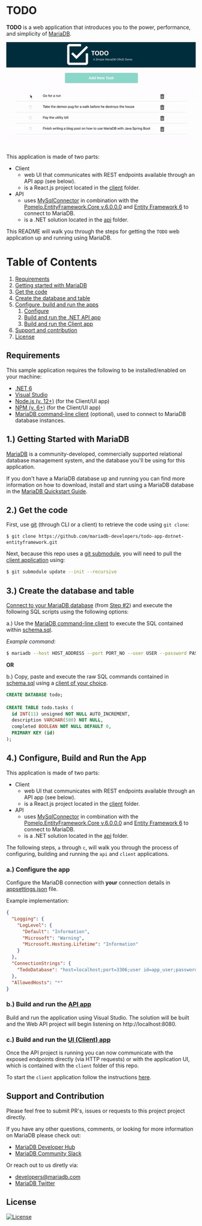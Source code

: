# TODO

**TODO** is a web application that introduces you to the power, performance, and simplicity of [MariaDB](https://mariadb.com/products/).

<p align="center" spacing="10">
    <kbd>
        <img src="media/demo.gif" />
    </kbd>
</p>

This application is made of two parts:

* Client
    - web UI that communicates with REST endpoints available through an API app (see below).
    - is a React.js project located in the [client](src/client) folder.
* API
    - uses [MySqlConnector](https://github.com/mysql-net/MySqlConnector) in combination with the [Pomelo.EntityFramework.Core v.6.0.0.0](https://github.com/PomeloFoundation/Pomelo.EntityFrameworkCore.MySql) and [Entity Framework 6](https://docs.microsoft.com/en-us/ef/) to connect to MariaDB.
    - is a .NET solution located in the [api](src/api) folder.

This README will walk you through the steps for getting the `TODO` web application up and running using MariaDB.

# Table of Contents
1. [Requirements](#requirements)
2. [Getting started with MariaDB](#mariadb)
3. [Get the code](#code)
4. [Create the database and table](#schema)
5. [Configure, build and run the apps](#app)
    1. [Configure](#configure-api-app)
    2. [Build and run the .NET API app](#build-run-api)
    3. [Build and run the Client app](#build-run-client)
6. [Support and contribution](#support-contribution)
7. [License](#license)

## Requirements <a name="requirements"></a>

This sample application requires the following to be installed/enabled on your machine:

* [.NET 6](https://dotnet.microsoft.com/en-us/download/dotnet/6.0)
* [Visual Studio](https://visualstudio.microsoft.com/vs/)
* [Node.js (v. 12+)](https://nodejs.org/docs/latest-v12.x/api/index.html) (for the Client/UI app)
* [NPM (v. 6+)](https://docs.npmjs.com/) (for the Client/UI app)
* [MariaDB command-line client](https://mariadb.com/products/skysql/docs/clients/mariadb-clients/mariadb-client/) (optional), used to connect to MariaDB database instances.

## 1.) Getting Started with MariaDB <a name="mariadb"></a>

[MariaDB](https://mariadb.com) is a community-developed, commercially supported relational database management system, and the database you'll be using for this application.

If you don't have a MariaDB database up and running you can find more information on how to download, install and start using a MariaDB database in the [MariaDB Quickstart Guide](https://github.com/mariadb-developers/mariadb-getting-started).

## 2.) Get the code <a name="code"></a>

First, use [git](git-scm.org) (through CLI or a client) to retrieve the code using `git clone`:

```
$ git clone https://github.com/mariadb-developers/todo-app-dotnet-entityframework.git
```

Next, because this repo uses a [git submodule](https://git-scm.com/book/en/v2/Git-Tools-Submodules), you will need to pull the [client application](https://github.com/mariadb-developers/todo-app-client) using:

```bash
$ git submodule update --init --recursive
```

## 3.) Create the database and table <a name="schema"></a>

[Connect to your MariaDB database](https://mariadb.com/products/skysql/docs/clients/) (from [Step #2](#mariadb)) and execute the following SQL scripts using the following options:

a.) Use the [MariaDB command-line client](https://mariadb.com/products/skysql/docs/clients/mariadb-clients/mariadb-client/) to execute the SQL contained within [schema.sql](schema.sql).

_Example command:_
```bash
$ mariadb --host HOST_ADDRESS --port PORT_NO --user USER --password PASSWORD < schema.sql
```

**OR**

b.) Copy, paste and execute the raw SQL commands contained in [schema.sql](schema.sql) using a [client of your choice](https://mariadb.com/products/skysql/docs/clients/).

```sql
CREATE DATABASE todo;

CREATE TABLE todo.tasks (
  id INT(11) unsigned NOT NULL AUTO_INCREMENT,
  description VARCHAR(500) NOT NULL,
  completed BOOLEAN NOT NULL DEFAULT 0,
  PRIMARY KEY (id)
);
```

## 4.) Configure, Build and Run the App <a name="app"></a>

This application is made of two parts:

* Client
    - web UI that communicates with REST endpoints available through an API app (see below).
    - is a React.js project located in the [client](src/client) folder.
* API
    - uses [MySqlConnector](https://github.com/mysql-net/MySqlConnector) in combination with the [Pomelo.EntityFramework.Core v.6.0.0.0](https://github.com/PomeloFoundation/Pomelo.EntityFrameworkCore.MySql) and [Entity Framework 6](https://docs.microsoft.com/en-us/ef/) to connect to MariaDB.
    - is a .NET solution located in the [api](src/api) folder.

The following steps, `a` through `c`, will walk you through the process of configuring, building and running the `api` and `client` applications.

### a.) Configure the app <a name="configure-api-app"></a>

Configure the MariaDB connection with **your** connection details in [appsettings.json](src/api/Todo.API/appsettings.json) file.

Example implementation:

```json
{
  "Logging": {
    "LogLevel": {
      "Default": "Information",
      "Microsoft": "Warning",
      "Microsoft.Hosting.Lifetime": "Information"
    }
  },
  "ConnectionStrings": {
    "TodoDatabase": "host=localhost;port=3306;user id=app_user;password=Password123!;database=todo;"
  },
  "AllowedHosts": "*"
}
```

### b.) Build and run the [API app](src/api) <a name="build-run-api"></a>

Build and run the application using Visual Studio. The solution will be built and the Web API project will begin listening on http://localhost:8080.

### c.) Build and run the [UI (Client) app](https://github.com/mariadb-developers/todo-app-client) <a name="build-run-client"></a>

Once the API project is running you can now communicate with the exposed endpoints directly (via HTTP requests) or with the application UI, which is contained with the `client` folder of this repo.

To start the `client` application follow the instructions [here](https://github.com/mariadb-developers/todo-app-client).

## Support and Contribution <a name="support-contribution"></a>

Please feel free to submit PR's, issues or requests to this project project directly.

If you have any other questions, comments, or looking for more information on MariaDB please check out:

* [MariaDB Developer Hub](https://mariadb.com/developers)
* [MariaDB Community Slack](https://r.mariadb.com/join-community-slack)

Or reach out to us diretly via:

* [developers@mariadb.com](mailto:developers@mariadb.com)
* [MariaDB Twitter](https://twitter.com/mariadb)

## License <a name="license"></a>
[![License](https://img.shields.io/badge/License-MIT-blue.svg?style=plastic)](https://opensource.org/licenses/MIT)
